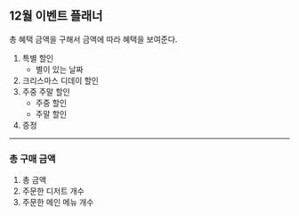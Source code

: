 ## 12월 이벤트 플래너
총 혜택 금액을 구해서 금액에 따라 혜택을 보여준다.
1. 특별 할인
   - 별이 있는 날짜
2. 크리스마스 디데이 할인
3. 주중 주말 할인
   - 주중 할인
   - 주말 할인
4. 증정
----------------------------------------
### 총 구매 금액
1. 총 금액
2. 주문한 디저트 개수
3. 주문한 메인 메뉴 개수
